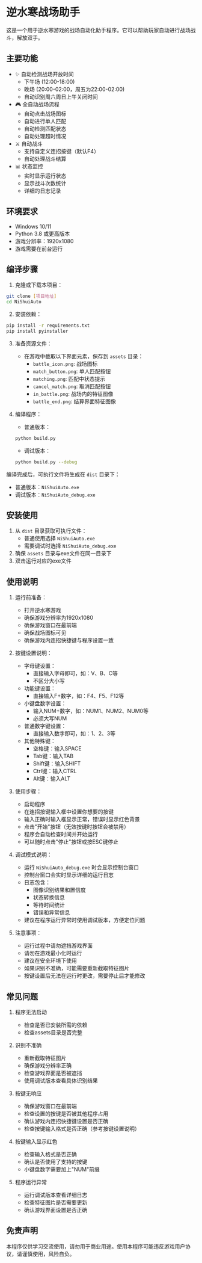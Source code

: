 # 逆水寒战场助手

这是一个用于逆水寒游戏的战场自动化助手程序。它可以帮助玩家自动进行战场战斗，解放双手。

## 主要功能

- ✨ 自动检测战场开放时间
  - 下午场 (12:00-18:00)
  - 晚场 (20:00-02:00，周五为22:00-02:00)
  - 自动识别周六周日上午关闭时间
- 🎮 全自动战场流程
  - 自动点击战场图标
  - 自动进行单人匹配
  - 自动检测匹配状态
  - 自动处理超时情况
- ⚔️ 自动战斗
  - 支持自定义连招按键（默认F4）
  - 自动处理战斗结算
- 📊 状态监控
  - 实时显示运行状态
  - 显示战斗次数统计
  - 详细的日志记录

## 环境要求

- Windows 10/11
- Python 3.8 或更高版本
- 游戏分辨率：1920x1080
- 游戏需要在前台运行

## 编译步骤

1. 克隆或下载本项目：
```bash
git clone [项目地址]
cd NiShuiAuto
```

2. 安装依赖：
```bash
pip install -r requirements.txt
pip install pyinstaller
```

3. 准备资源文件：
   - 在游戏中截取以下界面元素，保存到 `assets` 目录：
     - `battle_icon.png`: 战场图标
     - `match_button.png`: 单人匹配按钮
     - `matching.png`: 匹配中状态提示
     - `cancel_match.png`: 取消匹配按钮
     - `in_battle.png`: 战场内的特征图像
     - `battle_end.png`: 结算界面特征图像

4. 编译程序：
   - 普通版本：
   ```bash
   python build.py
   ```
   - 调试版本：
   ```bash
   python build.py --debug
   ```

编译完成后，可执行文件将生成在 `dist` 目录下：
- 普通版本：`NiShuiAuto.exe`
- 调试版本：`NiShuiAuto_debug.exe`

## 安装使用

1. 从 `dist` 目录获取可执行文件：
   - 普通使用选择 `NiShuiAuto.exe`
   - 需要调试时选择 `NiShuiAuto_debug.exe`
2. 确保 `assets` 目录与exe文件在同一目录下
3. 双击运行对应的exe文件

## 使用说明

1. 运行前准备：
   - 打开逆水寒游戏
   - 确保游戏分辨率为1920x1080
   - 确保游戏窗口在最前端
   - 确保战场图标可见
   - 确保游戏内连招快捷键与程序设置一致

2. 按键设置说明：
   - 字母键设置：
     - 直接输入字母即可，如：V、B、C等
     - 不区分大小写
   - 功能键设置：
     - 直接输入F+数字，如：F4、F5、F12等
   - 小键盘数字设置：
     - 输入NUM+数字，如：NUM1、NUM2、NUM0等
     - 必须大写NUM
   - 普通数字键设置：
     - 直接输入数字即可，如：1、2、3等
   - 其他特殊键：
     - 空格键：输入SPACE
     - Tab键：输入TAB
     - Shift键：输入SHIFT
     - Ctrl键：输入CTRL
     - Alt键：输入ALT

3. 使用步骤：
   - 启动程序
   - 在连招按键输入框中设置你想要的按键
   - 输入正确时输入框显示正常，错误时显示红色背景
   - 点击"开始"按钮（无效按键时按钮会被禁用）
   - 程序会自动检查时间并开始运行
   - 可以随时点击"停止"按钮或按ESC键停止

4. 调试模式说明：
   - 运行 `NiShuiAuto_debug.exe` 时会显示控制台窗口
   - 控制台窗口会实时显示详细的运行日志
   - 日志包含：
     - 图像识别结果和置信度
     - 状态转换信息
     - 等待时间统计
     - 错误和异常信息
   - 建议在程序运行异常时使用调试版本，方便定位问题

5. 注意事项：
   - 运行过程中请勿遮挡游戏界面
   - 请勿在游戏最小化时运行
   - 建议在安全环境下使用
   - 如果识别不准确，可能需要重新截取特征图片
   - 按键设置后无法在运行时更改，需要停止后才能修改

## 常见问题

1. 程序无法启动
   - 检查是否已安装所需的依赖
   - 检查assets目录是否完整

2. 识别不准确
   - 重新截取特征图片
   - 确保游戏分辨率正确
   - 检查游戏界面是否被遮挡
   - 使用调试版本查看具体识别结果

3. 按键无响应
   - 确保游戏窗口在最前端
   - 检查设置的按键是否被其他程序占用
   - 确认游戏内连招快捷键设置是否正确
   - 检查按键输入格式是否正确（参考按键设置说明）

4. 按键输入显示红色
   - 检查输入格式是否正确
   - 确认是否使用了支持的按键
   - 小键盘数字需要加上"NUM"前缀

5. 程序运行异常
   - 运行调试版本查看详细日志
   - 检查特征图片是否需要更新
   - 确认游戏界面设置是否正确

## 免责声明

本程序仅供学习交流使用，请勿用于商业用途。使用本程序可能违反游戏用户协议，请谨慎使用，风险自负。